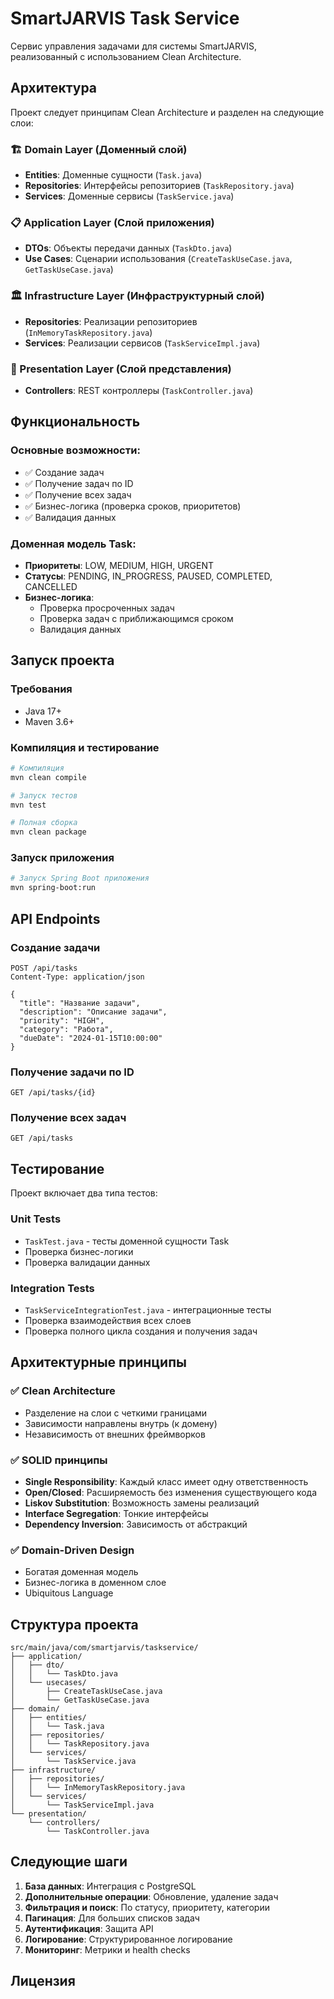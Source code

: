 # SmartJARVIS Task Service

Сервис управления задачами для системы SmartJARVIS, реализованный с использованием Clean Architecture.

## Архитектура

Проект следует принципам Clean Architecture и разделен на следующие слои:

### 🏗️ Domain Layer (Доменный слой)
- **Entities**: Доменные сущности (`Task.java`)
- **Repositories**: Интерфейсы репозиториев (`TaskRepository.java`)
- **Services**: Доменные сервисы (`TaskService.java`)

### 📋 Application Layer (Слой приложения)
- **DTOs**: Объекты передачи данных (`TaskDto.java`)
- **Use Cases**: Сценарии использования (`CreateTaskUseCase.java`, `GetTaskUseCase.java`)

### 🏛️ Infrastructure Layer (Инфраструктурный слой)
- **Repositories**: Реализации репозиториев (`InMemoryTaskRepository.java`)
- **Services**: Реализации сервисов (`TaskServiceImpl.java`)

### 🎯 Presentation Layer (Слой представления)
- **Controllers**: REST контроллеры (`TaskController.java`)

## Функциональность

### Основные возможности:
- ✅ Создание задач
- ✅ Получение задач по ID
- ✅ Получение всех задач
- ✅ Бизнес-логика (проверка сроков, приоритетов)
- ✅ Валидация данных

### Доменная модель Task:
- **Приоритеты**: LOW, MEDIUM, HIGH, URGENT
- **Статусы**: PENDING, IN_PROGRESS, PAUSED, COMPLETED, CANCELLED
- **Бизнес-логика**: 
  - Проверка просроченных задач
  - Проверка задач с приближающимся сроком
  - Валидация данных

## Запуск проекта

### Требования
- Java 17+
- Maven 3.6+

### Компиляция и тестирование
```bash
# Компиляция
mvn clean compile

# Запуск тестов
mvn test

# Полная сборка
mvn clean package
```

### Запуск приложения
```bash
# Запуск Spring Boot приложения
mvn spring-boot:run
```

## API Endpoints

### Создание задачи
```http
POST /api/tasks
Content-Type: application/json

{
  "title": "Название задачи",
  "description": "Описание задачи",
  "priority": "HIGH",
  "category": "Работа",
  "dueDate": "2024-01-15T10:00:00"
}
```

### Получение задачи по ID
```http
GET /api/tasks/{id}
```

### Получение всех задач
```http
GET /api/tasks
```

## Тестирование

Проект включает два типа тестов:

### Unit Tests
- `TaskTest.java` - тесты доменной сущности Task
- Проверка бизнес-логики
- Проверка валидации данных

### Integration Tests
- `TaskServiceIntegrationTest.java` - интеграционные тесты
- Проверка взаимодействия всех слоев
- Проверка полного цикла создания и получения задач

## Архитектурные принципы

### ✅ Clean Architecture
- Разделение на слои с четкими границами
- Зависимости направлены внутрь (к домену)
- Независимость от внешних фреймворков

### ✅ SOLID принципы
- **Single Responsibility**: Каждый класс имеет одну ответственность
- **Open/Closed**: Расширяемость без изменения существующего кода
- **Liskov Substitution**: Возможность замены реализаций
- **Interface Segregation**: Тонкие интерфейсы
- **Dependency Inversion**: Зависимость от абстракций

### ✅ Domain-Driven Design
- Богатая доменная модель
- Бизнес-логика в доменном слое
- Ubiquitous Language

## Структура проекта

```
src/main/java/com/smartjarvis/taskservice/
├── application/
│   ├── dto/
│   │   └── TaskDto.java
│   └── usecases/
│       ├── CreateTaskUseCase.java
│       └── GetTaskUseCase.java
├── domain/
│   ├── entities/
│   │   └── Task.java
│   ├── repositories/
│   │   └── TaskRepository.java
│   └── services/
│       └── TaskService.java
├── infrastructure/
│   ├── repositories/
│   │   └── InMemoryTaskRepository.java
│   └── services/
│       └── TaskServiceImpl.java
└── presentation/
    └── controllers/
        └── TaskController.java
```

## Следующие шаги

1. **База данных**: Интеграция с PostgreSQL
2. **Дополнительные операции**: Обновление, удаление задач
3. **Фильтрация и поиск**: По статусу, приоритету, категории
4. **Пагинация**: Для больших списков задач
5. **Аутентификация**: Защита API
6. **Логирование**: Структурированное логирование
7. **Мониторинг**: Метрики и health checks

## Лицензия


